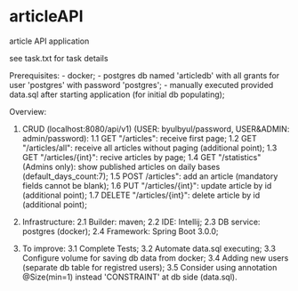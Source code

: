 # articleAPI
article API application

see task.txt for task details

Prerequisites:
	- docker;
	- postgres db named 'articledb' with all grants for user 'postgres' with password 'postgres';
	- manually executed provided data.sql after starting application (for initial db populating);

Overview:
1. CRUD (localhost:8080/api/v1) (USER: byulbyul/password, USER&ADMIN: admin/password):
	1.1 GET "/articles": receive first page;
	1.2 GET "/articles/all": receive all articles without paging (additional point);
	1.3 GET "/articles/{int}": recive articles by page;
	1.4 GET "/statistics" (Admins only): show published articles on daily bases (default_days_count:7);
	1.5 POST /articles": add an article (mandatory fields cannot be blank);
	1.6 PUT "/articles/{int}": update article by id (additional point);
	1.7 DELETE "/articles/{int}": delete article by id (additional point);

2. Infrastructure:
	2.1 Builder: maven;
	2.2 IDE: Intellij;
	2.3 DB service: postgres (docker);
	2.4 Framework: Spring Boot 3.0.0;

3. To improve:
	3.1 Complete Tests;
	3.2 Automate data.sql executing;
	3.3 Configure volume for saving db data from docker;
	3.4 Adding new users (separate db table for registred users);
	3.5 Consider using annotation @Size(min=1) instead 'CONSTRAINT' at db side (data.sql).
